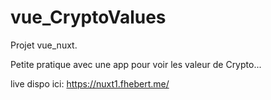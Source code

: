 # vue_CryptoValues

Projet vue_nuxt.

Petite pratique avec une app pour voir les valeur de Crypto...

live dispo ici: https://nuxt1.fhebert.me/
